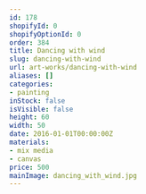 ```yaml
---
id: 178
shopifyId: 0
shopifyOptionId: 0
order: 384
title: Dancing with wind
slug: dancing-with-wind
url: art-works/dancing-with-wind
aliases: []
categories:
- painting
inStock: false
isVisible: false
height: 60
width: 50
date: 2016-01-01T00:00:00Z
materials:
- mix media
- canvas
price: 500
mainImage: dancing_with_wind.jpg
---
```

